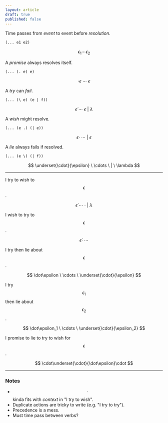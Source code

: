 ```yaml
---
layout: article
draft: true
published: false
---
```


Time passes from _event_ to event before _resolution_.

```
(... e1 e2)
```

$$
\epsilon_1 \cdots \epsilon_2
$$

A _promise_ always resolves itself.

```
(... (. e) e)
```

$$
\cdot\epsilon \ \cdots \ \epsilon
$$

A _try_ can _fail_.

```
(... (\ e) (e | f))
```

$$
\dot\epsilon \ \cdots \ \epsilon \ | \ \lambda
$$

A _wish_ might resolve.

```
(... (e .) (| e))
```

$$
\epsilon\cdot \ \cdots \ | \ \epsilon
$$

A _lie_ always fails if resolved.

```
(... (e \) (| f))
```

$$
\underset{\cdot}{\epsilon} \ \cdots \ | \ \lambda
$$

---

I try to wish to $$\epsilon$$.

$$
\dot\epsilon \ \cdots \ \cdot \ | \ \lambda
$$

I wish to try to $$\epsilon$$.

$$
\dot\epsilon\cdot \ \cdots
$$

I try then lie about $$\epsilon$$.

$$
\dot\epsilon \ \cdots \ \underset{\cdot}{\epsilon}
$$

I try $$\epsilon_1$$ then lie about $$\epsilon_2$$.

$$
\dot\epsilon_1 \ \cdots \ \underset{\cdot}{\epsilon_2}
$$

I promise to lie to try to wish for $$\epsilon$$.

$$
\cdot\underset{\cdot}{\dot\epsilon}\cdot
$$

---

### Notes

- $$\cdot$$ kinda fits with _context_ in "I try to wish".
- Duplicate actions are tricky to write (e.g. "I try to try").
- Precedence is a mess.
- Must time pass between verbs?
